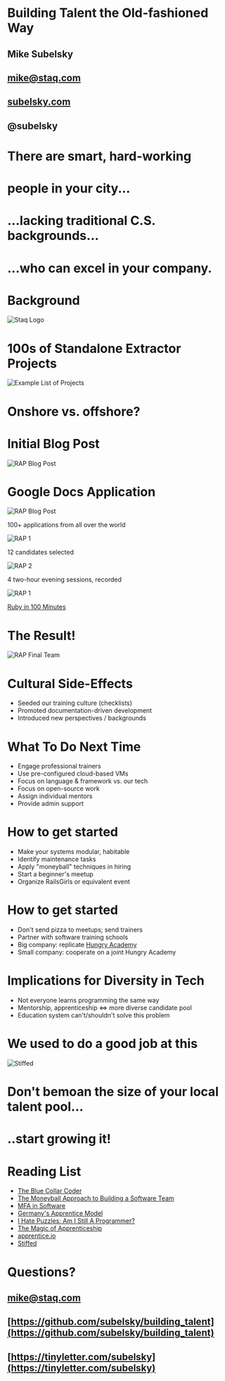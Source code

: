 <!SLIDE>
# Building Talent the Old-fashioned Way

## Mike Subelsky
## [mike@staq.com](mailto:mike@staq.com)
## [subelsky.com](http://www.subelsky.com/)
## @subelsky

<!SLIDE transition=fade>

# There are smart, hard-working
# people in your city...

<!SLIDE>

# ...lacking traditional C.S. backgrounds...

<!SLIDE>

# ...who can excel in your company.

<!SLIDE>

# Background

![Staq Logo](logo.png)

<!SLIDE>

# 100s of Standalone Extractor Projects

![Example List of Projects](extractor_list.png)

<!SLIDE>

# Onshore vs. offshore?

<!SLIDE>

# Initial Blog Post

![RAP Blog Post](post.png)

<!SLIDE>

# Google Docs Application

![RAP Blog Post](application.png)

100+ applications from all over the world

<!SLIDE>

![RAP 1](rap_training_1.JPG)

12 candidates selected

<!SLIDE>

![RAP 2](rap_training_2.JPG)

4 two-hour evening sessions, recorded

<!SLIDE>

![RAP 1](ruby_100.png)

[Ruby in 100 Minutes](http://tutorials.jumpstartlab.com/)

<!SLIDE>

# The Result!

![RAP Final Team](rap.png)

<!SLIDE bullets incremental>

# Cultural Side-Effects

* Seeded our training culture (checklists)
* Promoted documentation-driven development
* Introduced new perspectives / backgrounds

<!SLIDE bullets incremental>

# What To Do Next Time

* Engage professional trainers
* Use pre-configured cloud-based VMs
* Focus on language & framework vs. our tech
* Focus on open-source work
* Assign individual mentors
* Provide admin support

<!SLIDE bullets incremental>

# How to get started

* Make your systems modular, habitable
* Identify maintenance tasks
* Apply "moneyball" techniques in hiring
* Start a beginner's meetup
* Organize RailsGirls or equivalent event

<!SLIDE bullets incremental>

# How to get started

* Don't send pizza to meetups; send trainers
* Partner with software training schools
* Big company: replicate [Hungry Academy](http://www.hungryacademy.com/)
* Small company: cooperate on a joint Hungry Academy

<!SLIDE bullets incremental>

# Implications for Diversity in Tech

* Not everyone learns programming the same way
* Mentorship, apprenticeship &hArr; more diverse candidate pool
* Education system can't/shouldn't solve this problem

<!SLIDE center>

# We used to do a good job at this

![Stiffed](stiffed.jpg)

<!SLIDE>

# Don't bemoan the size of your local talent pool...

<!SLIDE>

# ..start growing it!

<!SLIDE small>

# Reading List

* [The Blue Collar Coder](http://dashes.com/anil/2012/10/the-blue-collar-coder.html)
* [The Moneyball Approach to Building a Software Team](http://devblog.moz.com/2014/09/the-moneyball-approach-to-building-a-software-team/)
* [MFA in Software](https://www.dreamsongs.com/MFASoftware.html)
* [Germany's Apprentice Model](http://www.theatlantic.com/business/archive/2014/10/why-germany-is-so-much-better-at-training-its-workers/381550)
* [I Hate Puzzles: Am I Still A Programmer?](http://zef.me/3666/i-hate-puzzles/)
* [The Magic of Apprenticeship](http://fourhourworkweek.com/2012/11/12/the-magic-of-apprenticeship-a-how-to-guide/)
* [apprentice.io](http://www.apprentice.io/)
* [Stiffed](https://www.goodreads.com/book/show/200884.Stiffed)

<!SLIDE>

# Questions?

## [mike@staq.com](mailto:mike@staq.com)
## [https://github.com/subelsky/building_talent](https://github.com/subelsky/building_talent)
## [https://tinyletter.com/subelsky](https://tinyletter.com/subelsky)
